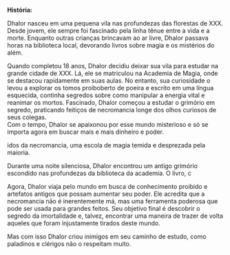 **História:**
 
Dhalor nasceu em uma pequena vila nas profundezas das florestas de XXX. Desde jovem, ele sempre foi fascinado pela linha tênue entre a vida e a morte. Enquanto outras crianças brincavam ao ar livre, Dhalor passava horas na biblioteca local, devorando livros sobre magia e os mistérios do além.
 
Quando completou 18 anos, Dhalor decidiu deixar sua vila para estudar na grande cidade de XXX. Lá, ele se matriculou na Academia de Magia, onde se destacou rapidamente em suas aulas. No entanto, sua curiosidade o levou a explorar os tomos proiboberto de poeira e escrito em uma língua esquecida, continha segredos sobre como manipular a energia vital e reanimar os mortos. Fascinado, Dhalor começou a estudar o grimório em segredo, praticando feitiços de necromancia longe dos olhos curiosos de seus colegas.  
Com o tempo, Dhalor se apaixonou por esse mundo misterioso e só se importa agora em buscar mais e mais dinheiro e poder.
 
idos da necromancia, uma escola de magia temida e desprezada pela maioria.
 
Durante uma noite silenciosa, Dhalor encontrou um antigo grimório escondido nas profundezas da biblioteca da academia. O livro, c
   

Agora, Dhalor viaja pelo mundo em busca de conhecimento proibido e artefatos antigos que possam aumentar seu poder. Ele acredita que a necromancia não é inerentemente má, mas uma ferramenta poderosa que pode ser usada para grandes feitos. Seu objetivo final é descobrir o segredo da imortalidade e, talvez, encontrar uma maneira de trazer de volta aqueles que foram injustamente tirados deste mundo.
 
Mas com isso Dhalor criou inimigos em seu caminho de estudo, como paladinos e clérigos não o respeitam muito.